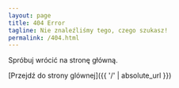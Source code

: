 ```yaml
---
layout: page
title: 404 Error
tagline: Nie znaleźliśmy tego, czego szukasz!
permalink: /404.html
---
```


Spróbuj wrócić na stronę główną.


[Przejdź do strony glównej]({{ '/' | absolute_url }})
